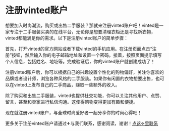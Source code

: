# 注册vinted账户

想要加入时尚潮流，购买或出售二手服装？那就来注册vinted账户吧！vinted是一家专注于二手服装买卖的在线平台，无论你是想要清理衣柜还是寻找新衣物，vinted都能满足你的需求。以下是注册vinted账户的简单步骤：

首先，打开vinted的官方网站或者下载vinted的手机应用。在注册页面点击“注册”按钮，然后输入你的电子邮箱地址和设置一个密码。接着，按照页面提示填写个人信息，包括姓名、地址等。完成验证后，你的vinted账户就创建成功了！

注册vinted账户后，你可以根据自己的兴趣设置个性化的购物偏好，关注你喜欢的品牌或者设计师，浏览各种风格的二手服装。如果你有闲置的衣物想要出售，也可以在vinted上发布自己的二手商品，赚取一些额外的收入。

除了购买和出售二手服装，vinted也提供社交功能，你可以关注其他用户、点赞、留言，甚至和卖家进行私信沟通。这使得购物变得更加有趣和便捷。

现在就注册vinted账户，与全球时尚爱好者一起分享你的时尚心得吧！

更多关于注册vinted账户请通过✈与我们联系，感谢阅读，谢谢！[点这✈里联系](https://acc.k02.cc)